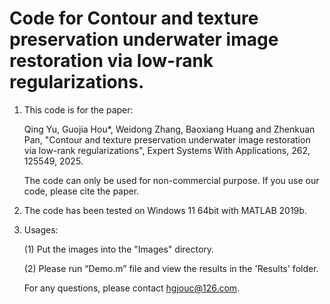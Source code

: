 # Code for Contour and texture preservation underwater image restoration via low-rank regularizations.

1. This code is for the paper:

    Qing Yu, Guojia Hou*, Weidong Zhang, Baoxiang Huang and Zhenkuan Pan, "Contour and texture preservation underwater image restoration via low-rank regularizations", Expert Systems With Applications, 262, 125549, 2025.

   The code can only be used for non-commercial purpose. If you use our code, please cite the paper.


2. The code has been tested on Windows 11 64bit with MATLAB 2019b.

3. Usages:<br>

	(1) Put the images into the "Images" directory.<br>
 
	(2) Please run “Demo.m” file and view the results in the 'Results' folder.<br>
	
	For any questions, please contact hgjouc@126.com.
